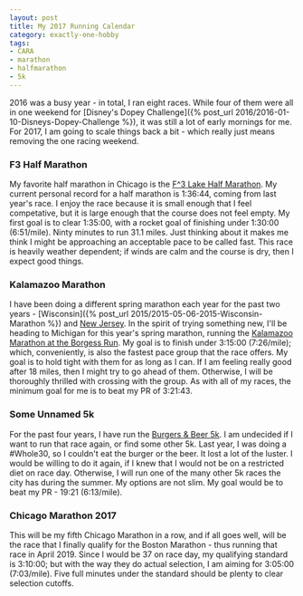 ```yaml
---
layout: post
title: My 2017 Running Calendar
category: exactly-one-hobby
tags:
- CARA
- marathon
- halfmarathon
- 5k
---
```


2016 was a busy year - in total, I ran eight races. While four of them were all in one weekend for [Disney's Dopey Challenge]({% post_url 2016/2016-01-10-Disneys-Dopey-Challenge %}), it was still a lot of early mornings for me. For 2017, I am going to scale things back a bit - which really just means removing the one racing weekend.

### F3 Half Marathon

My favorite half marathon in Chicago is the [F^3 Lake Half Marathon](http://www.f3running.com/). My current personal record for a half marathon is 1:36:44, coming from last year's race. I enjoy the race because it is small enough that I feel competative, but it is large enough that the course does not feel empty. My first goal is to clear 1:35:00, with a rocket goal of finishing under 1:30:00 (6:51/mile). Ninty minutes to run 31.1 miles. Just thinking about it makes me think I might be approaching an acceptable pace to be called fast. This race is heavily weather dependent; if winds are calm and the course is dry, then I expect good things.

### Kalamazoo Marathon

I have been doing a different spring marathon each year for the past two years - [Wisconsin]({% post_url 2015/2015-05-06-2015-Wisconsin-Marathon %}) and [New Jersey](https://results.chronotrack.com/event/results/event/event-13270?entryID=16657247). In the spirit of trying something new, I'll be heading to Michigan for this year's spring marathon, running the [Kalamazoo Marathon at the Borgess Run](https://thekalamazoomarathon.com/). My goal is to finish under 3:15:00 (7:26/mile); which, conveniently, is also the fastest pace group that the race offers. My goal is to hold tight with them for as long as I can. If I am feeling really good after 18 miles, then I might try to go ahead of them. Otherwise, I will be thoroughly thrilled with crossing with the group. As with all of my races, the minimum goal for me is to beat my PR of 3:21:43.

### Some Unnamed 5k

For the past four years, I have run the [Burgers & Beer 5k](http://www.universalsole.com/burgers--beer-5k.html). I am undecided if I want to run that race again, or find some other 5k. Last year, I was doing a #Whole30, so I couldn't eat the burger or the beer. It lost a lot of the luster. I would be willing to do it again, if I knew that I would not be on a restricted diet on race day. Otherwise, I will run one of the many other 5k races the city has during the summer. My options are not slim. My goal would be to beat my PR - 19:21 (6:13/mile).

### Chicago Marathon 2017

This will be my fifth Chicago Marathon in a row, and if all goes well, will be the race that I finally qualify for the Boston Marathon - thus running that race in April 2019. Since I would be 37 on race day, my qualifying standard is 3:10:00; but with the way they do actual selection, I am aiming for 3:05:00 (7:03/mile). Five full minutes under the standard should be plenty to clear selection cutoffs.
